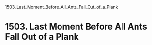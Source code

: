 1503_Last_Moment_Before_All_Ants_Fall_Out_of_a_Plank
# 1503. Last Moment Before All Ants Fall Out of a Plank

